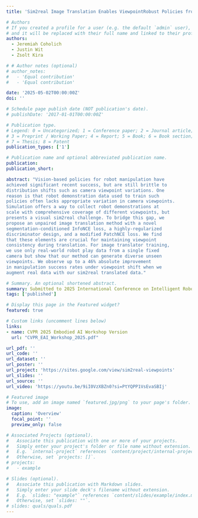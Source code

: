 ```yaml
---
title: 'Sim2real Image Translation Enables ViewpointRobust Policies from Fixed-Camera Datasets'

# Authors
# If you created a profile for a user (e.g. the default `admin` user), write the username (folder name) here
# and it will be replaced with their full name and linked to their profile.
authors:
  - Jeremiah Coholich
  - Justin Wit
  - Zsolt Kira

# # Author notes (optional)
# author_notes:
#   - 'Equal contribution'
#   - 'Equal contribution'

date: '2025-05-02T00:00:00Z'
doi: ''

# Schedule page publish date (NOT publication's date).
# publishDate: '2017-01-01T00:00:00Z'

# Publication type.
# Legend: 0 = Uncategorized; 1 = Conference paper; 2 = Journal article;
# 3 = Preprint / Working Paper; 4 = Report; 5 = Book; 6 = Book section;
# 7 = Thesis; 8 = Patent
publication_types: ['1']

# Publication name and optional abbreviated publication name.
publication:
publication_short:

abstract: "Vision-based policies for robot manipulation have
achieved significant recent success, but are still brittle to
distribution shifts such as camera viewpoint variations. One
reason is that robot demonstration data used to train such
policies often lacks appropriate variation in camera viewpoints.
Simulation offers a way to collect robot demonstrations at
scale with comprehensive coverage of different viewpoints, but
presents a visual sim2real challenge. To bridge this gap, we
propose an unpaired image translation method with a novel
segmentation-conditioned InfoNCE loss, a highly-regularized
discriminator design, and a modified PatchNCE loss. We find
that these elements are crucial for maintaining viewpoint
consistency during translation. For image translator training,
we use only real-world robot play data from a single fixed
camera but show that our method can generate diverse unseen
viewpoints. We observe up to a 46% absolute improvement
in manipulation success rates under viewpoint shift when we
augment real data with our sim2real translated data."

# Summary. An optional shortened abstract.
summary: Submitted to 2025 International Conference on Intelligent Robots and Systems (IROS)
tags: ['published']

# Display this page in the Featured widget?
featured: true

# Custom links (uncomment lines below)
links:
- name: CVPR 2025 Embodied AI Workshop Version
  url: "CVPR_EAI_Workshop_2025.pdf"

url_pdf: ''
url_code: ''
url_dataset: ''
url_poster: ''
url_project: 'https://sites.google.com/view/sim2real-viewpoints'
url_slides: ''
url_source: ''
url_video: 'https://youtu.be/9iI0VzXBZn0?si=PtYQPP1VsEvaSBIj'

# Featured image
# To use, add an image named `featured.jpg/png` to your page's folder.
image:
  caption: 'Overview'
  focal_point: ''
  preview_only: false

# Associated Projects (optional).
#   Associate this publication with one or more of your projects.
#   Simply enter your project's folder or file name without extension.
#   E.g. `internal-project` references `content/project/internal-project/index.md`.
#   Otherwise, set `projects: []`.
# projects:
#   - example

# Slides (optional).
#   Associate this publication with Markdown slides.
#   Simply enter your slide deck's filename without extension.
#   E.g. `slides: "example"` references `content/slides/example/index.md`.
#   Otherwise, set `slides: ""`.
# slides: quals/quals.pdf
---
```


<!-- {{% callout note %}}
Click the _Cite_ button above to demo the feature to enable visitors to import publication metadata into their reference management software.
{{% /callout %}}

{{% callout note %}}
Create your slides in Markdown - click the _Slides_ button to check out the example.
{{% /callout %}}

Supplementary notes can be added here, including [code, math, and images](https://wowchemy.com/docs/writing-markdown-latex/). -->
